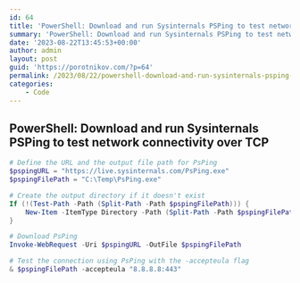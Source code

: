 ```yaml
---
id: 64
title: 'PowerShell: Download and run Sysinternals PSPing to test network connectivity over TCP'
summary: 'PowerShell: Download and run Sysinternals PSPing to test network connectivity over TCP'
date: '2023-08-22T13:45:53+00:00'
author: admin
layout: post
guid: 'https://porotnikov.com/?p=64'
permalink: /2023/08/22/powershell-download-and-run-sysinternals-psping-to-test-network-connectivity-over-tcp/
categories:
    - Code
---
```

## PowerShell: Download and run Sysinternals PSPing to test network connectivity over TCP

```powershell
# Define the URL and the output file path for PsPing
$pspingURL = "https://live.sysinternals.com/PsPing.exe"
$pspingFilePath = "C:\Temp\PsPing.exe"

# Create the output directory if it doesn't exist
If (!(Test-Path -Path (Split-Path -Path $pspingFilePath))) {
    New-Item -ItemType Directory -Path (Split-Path -Path $pspingFilePath) -Force
}

# Download PsPing
Invoke-WebRequest -Uri $pspingURL -OutFile $pspingFilePath

# Test the connection using PsPing with the -accepteula flag
& $pspingFilePath -accepteula "8.8.8.8:443"
```
